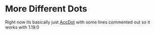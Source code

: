 # More Different Dots

Right now its basically just [AccDot](https://github.com/Caeden117/AccDot) with some lines commented out so it works with 1.19.0
